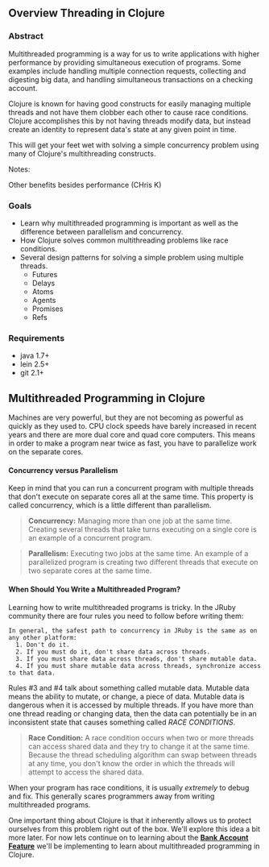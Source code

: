 ## Overview Threading in Clojure

### Abstract

Multithreaded programming is a way for us to write applications with higher performance by providing simultaneous execution of programs.  Some examples include handling multiple connection requests, collecting and digesting big data, and handling simultaneous transactions on a checking account.

Clojure is known for having good constructs for easily managing multiple threads and not have them clobber each other to cause race conditions.  Clojure accomplishes this by not having threads modify data, but instead create an identity to represent data's state at any given point in time.

This will get your feet wet with solving a simple concurrency problem using many of Clojure's multithreading constructs.


Notes:

Other benefits besides performance (CHris K)
### Goals

* Learn why multithreaded programming is important as well as the difference between parallelism and concurrency.
* How Clojure solves common multithreading problems like race conditions.
* Several design patterns for solving a simple problem using multiple threads.
  * Futures
  * Delays
  * Atoms
  * Agents
  * Promises
  * Refs

### Requirements

* java 1.7+
* lein 2.5+
* git 2.1+

## Multithreaded Programming in Clojure

Machines are very powerful, but they are not becoming as powerful as quickly as they used to. CPU clock speeds have barely increased in recent years and there are more dual core and quad core computers. This means in order to make a program near twice as fast, you have to parallelize work on the separate cores.

#### Concurrency versus Parallelism

Keep in mind that you can run a concurrent program with multiple threads that don't execute on separate cores all at the same time.  This property is called concurrency, which is a little different than parallelism.

> **Concurrency:** Managing more than one job at the same time. Creating several threads that take turns executing on a single core is an example of a concurrent program.

> **Parallelism:** Executing two jobs at the same time. An example of a parallelized program is creating two different threads that execute on two separate cores at the same time.

#### When Should You Write a Multithreaded Program?

Learning how to write multithreaded programs is tricky. In the JRuby community there are four rules you need to follow before writing them:

    In general, the safest path to concurrency in JRuby is the same as on any other platform:
      1. Don't do it.
      2. If you must do it, don't share data across threads.
      3. If you must share data across threads, don't share mutable data.
      4. If you must share mutable data across threads, synchronize access to that data.

Rules #3 and #4 talk about something called mutable data. Mutable data means  the ability to mutate, or change, a piece of data. Mutable data is dangerous when it is accessed by multiple threads. If you have more than one thread reading or changing data, then the data can potentially be in an inconsistent state that causes something called _RACE CONDITIONS_.

> **Race Condition:** A race condition occurs when two or more threads can access shared data and they try to change it at the  same time. Because the thread scheduling algorithm can swap between threads at any time, you don't know the order in which the threads will attempt to access the shared data.

When your program has race conditions, it is usually _extremely_ to debug and fix. This generally scares programmers away from writing multithreaded programs.

One important thing about Clojure is that it inherently allows us to protect ourselves from this  problem right out of the box. We'll explore this idea a bit more later. For now lets continue on to learning about the **[Bank Account Feature](Bank_Account_Feature.md)** we'll be implementing to learn about multithreaded programming in Clojure.
